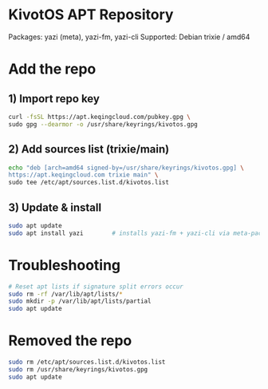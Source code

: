 # KivotOS APT Repository

Packages: yazi (meta), yazi-fm, yazi-cli
Supported: Debian trixie / amd64

# Add the repo 
## 1) Import repo key
```bash
curl -fsSL https://apt.keqingcloud.com/pubkey.gpg \
sudo gpg --dearmor -o /usr/share/keyrings/kivotos.gpg
```

## 2) Add sources list (trixie/main)
```bash
echo "deb [arch=amd64 signed-by=/usr/share/keyrings/kivotos.gpg] \
https://apt.keqingcloud.com trixie main" \
sudo tee /etc/apt/sources.list.d/kivotos.list
```

## 3) Update & install
```bash
sudo apt update
sudo apt install yazi        # installs yazi-fm + yazi-cli via meta-package
```
# Troubleshooting
```bash
# Reset apt lists if signature split errors occur
sudo rm -rf /var/lib/apt/lists/*
sudo mkdir -p /var/lib/apt/lists/partial
sudo apt update
```

# Removed the repo
```bash
sudo rm /etc/apt/sources.list.d/kivotos.list
sudo rm /usr/share/keyrings/kivotos.gpg
sudo apt update
```
